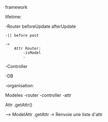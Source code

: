 framework

lifetime:

-Router
beforeUpdate
afterUpdate

    -|| before post

    ->
        Attr Router:
            -isModel
            -

-Controller

-DB

-organisation:

Modeles
-router
-controller
-attr

Attr
.getAttr()

--> ModelAttr
.getAttr -> Renvoie une liste d'attr
